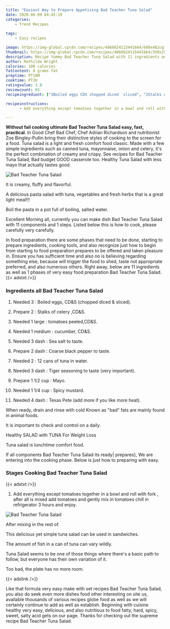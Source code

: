```yaml
---
title: "Easiest Way to Prepare Appetizing Bad Teacher Tuna Salad"
date: 2020-06-09 04:45:19
categories:
    - Trend Recipes
    
tags:
    - Easy recipes

image: https://img-global.cpcdn.com/recipes/4866624115441664/680x482cq70/bad-teacher-tuna-salad-recipe-main-photo.jpg
thumbnail: https://img-global.cpcdn.com/recipes/4866624115441664/350x250cq70/bad-teacher-tuna-salad-recipe-main-photo.jpg
description: Recipe Yummy Bad Teacher Tuna Salad with 11 ingredients and 1 stages of easy cooking.
author: Mathilda Wright
calories: 108 calories
fatContent: 8 grams fat
preptime: PT18M
cooktime: PT2H
ratingvalue: 3.8
reviewcount: 65
recipeingredient: ["3Boiled eggs CDS chopped diced  sliced", "2Stalks of celery CDS", "1 largetomatoes peeledCDS", "1 mediumcucumber CDS", "3 dashSea salt to taste", "2 dashCoarse black pepper to taste", "212 cans of tuna in water", "3 dashTiger seasoning to taste very important", "1 1/2 cupMayo", "1 1/4 cupSpicy mustard", "4 dashTexas Pete add more if you like more heat"]

recipeinstructions: 
      - Add everything except tomatoes together in a bowl and roll with fork  after all is mixed add tomatoes and gently mix in tomatoes chill in refrigerator 3 hours and enjoy

---
```




**Without fail cooking ultimate Bad Teacher Tuna Salad easy, fast, practical**. In Good Chef Bad Chef, Chef Adrian Richardson and nutritionist Zoe Bingley-Pullin bring their distinctive styles of cooking to the screen for a food. Tuna salad is a light and fresh comfort food classic. Made with a few simple ingredients such as canned tuna, mayonnaise, onion and celery, it&#39;s the perfect combination of creamy and crispy. See recipes for Bad Teacher Tuna Salad, Bad budget GOOD casserole too. Healthy Tuna Salad with less mayo that actually tastes good.


![Bad Teacher Tuna Salad](https://img-global.cpcdn.com/recipes/4866624115441664/680x482cq70/bad-teacher-tuna-salad-recipe-main-photo.jpg "Bad Teacher Tuna Salad")



It is creamy, fluffy and flavorful.

A delicious pasta salad with tuna, vegetables and fresh herbs that is a great light meal!!!

Boil the pasta in a pot full of boiling, salted water.


Excellent Morning all, currently you can make dish Bad Teacher Tuna Salad with 11 components and 1 steps. Listed below this is how to cook, please carefully very carefully.

In food preparation there are some phases that need to be done, starting to prepare ingredients, cooking tools, and also recognize just how to begin from starting to food preparation prepares to be offered and taken pleasure in. Ensure you has sufficient time and also no is believing regarding something else, because will trigger the food to shed, taste not appropriate preferred, and also numerous others. Right away, below are 11 ingredients as well as 1 phases of very easy food preparation Bad Teacher Tuna Salad.
{{< adstxt />}}

### Ingredients all Bad Teacher Tuna Salad


1. Needed 3 : Boiled eggs, CD&amp;S (chopped diced &amp; sliced).

1. Prepare 2 : Stalks of celery ,CD&amp;S.

1. Needed 1 large : tomatoes peeled,CD&amp;S.

1. Needed 1 medium : cucumber, CD&amp;S.

1. Needed 3 dash : Sea salt to taste.

1. Prepare 2 dash : Coarse black pepper to taste.

1. Needed 2 : 12 cans of tuna in water.

1. Needed 3 dash : Tiger seasoning to taste (very important).

1. Prepare 1 1/2 cup : Mayo.

1. Needed 1 1/4 cup : Spicy mustard.

1. Needed 4 dash : Texas Pete (add more if you like more heat).


When ready, drain and rinse with cold Known as &#34;bad&#34; fats are mainly found in animal foods.

It is important to check and control on a daily.

Healthy SALAD with TUNA For Weight Loss

Tuna salad is lunchtime comfort food.


If all components Bad Teacher Tuna Salad its ready| prepares}, We are entering into the cooking phase. Below is just how to preparing with easy.

### Stages Cooking Bad Teacher Tuna Salad

{{< adstxt />}}


1. Add everything except tomatoes together in a bowl and roll with fork , after all is mixed add tomatoes and gently mix in tomatoes chill in refrigerator 3 hours and enjoy.



![Bad Teacher Tuna Salad](https://img-global.cpcdn.com/steps/5176451463118848/160x128cq70/bad-teacher-tuna-salad-recipe-step-1-photo.jpg" "Bad Teacher Tuna Salad")




After mixing in the rest of.

This delicious yet simple tuna salad can be used in sandwiches.

The amount of fish in a can of tuna can vary wildly.

Tuna Salad seems to be one of those things where there&#39;s a basic path to follow, but everyone has their own variation of it.

Too bad, the plate has no more room.


{{< adslink />}}

Like that formula very easy make with set recipes Bad Teacher Tuna Salad, you also do seek even more dishes food other interesting on site us, available thousands of various recipes globe food as well as we will certainly continue to add as well as establish. Beginning with cuisine healthy very easy, delicious, and also nutritious to food fatty, hard, spicy, sweet, salty acid gets on our page. Thanks for checking out the supreme recipe Bad Teacher Tuna Salad.
